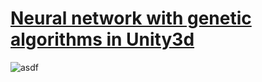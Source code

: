 # [Neural network with genetic algorithms in Unity3d](https://drasite.com/AI-robot)  

![asdf](https://drasite.com/img/AI-robot-preview.png)
